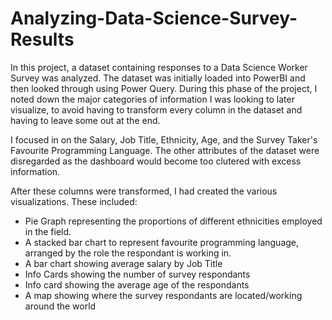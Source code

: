 # Analyzing-Data-Science-Survey-Results
In this project, a dataset containing responses to a Data Science Worker Survey was analyzed. The dataset was initially loaded into PowerBI and then looked through using Power Query. During this phase of the project, I noted down the major categories of information I was looking to later visualize, to avoid having to transform every column in the dataset and having to leave some out at the end. 

I focused in on the Salary, Job Title, Ethnicity, Age, and the Survey Taker's Favourite Programming Language. The other attributes of the dataset were disregarded as the dashboard would become too clutered with excess information.

After these columns were transformed, I had created the various visualizations.
These included:
- Pie Graph representing the proportions of different ethnicities employed in the field.
- A stacked bar chart to represent favourite programming language, arranged by the role the respondant is working in.
- A bar chart showing average salary by Job Title
- Info Cards showing the number of survey respondants
- Info card showing the average age of the respondants
- A map showing where the survey respondants are located/working around the world 
